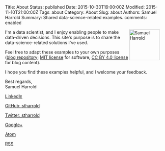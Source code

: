 Title: About
Status: published
Date: 2015-10-30T19:00:00Z
Modified: 2015-11-10T21:00:00Z
Tags: about
Category: About
Slug: about
Authors: Samuel Harrold
Summary: Shared data-science-related examples.
comments: enabled

<img src="/static/images/20151006_profile_picture_100x100pix.jpg" alt="Samuel Harrold" align="right" width="100" height="100"/>

I'm a data scientist, and I enjoy enabling people to make data-driven decisions. This site's purpose is to share the data-science-related solutions I've used.

Feel free to adapt these examples to your own purposes
([blog repository](https://github.com/stharrold/stharrold.github.io);
[MIT license](https://opensource.org/licenses/MIT) for software,
[CC BY 4.0 license](http://creativecommons.org/licenses/by/4.0/) for blog content).

I hope you find these examples helpful, and I welcome your feedback.

Best regards,  
Samuel Harrold

<!-- From https://github.com/DandyDev/pelican-bootstrap3/blob/29156de59d923599d06976b82519b72510c68b54/templates/includes/sidebar.html#L6-L23 -->
<!-- Use the <p> styles instead of <ul> -->
<!-- Use the RSS icon for Atom since pelican-bootstrap3 doesn't have an Atom icon -->
<p><i class="fa fa-linkedin-square fa-lg"></i> <a href="https://www.linkedin.com/in/samuelharrold">LinkedIn</a></p>
<p><i class="fa fa-github-square fa-lg"></i> <a href="https://github.com/stharrold">GitHub: stharrold</a></p>
<p><i class="fa fa-twitter-square fa-lg"></i> <a href="https://twitter.com/stharrold">Twitter: stharrold</a></p>
<p><i class="fa fa-google-plus-square fa-lg"></i> <a href="https://plus.google.com/+SamuelHarrold">Google+</a></p>
<p><i class="fa fa-rss-square fa-lg"></i> <a href="https://stharrold.github.io/feeds/all.atom.xml">Atom</a></p>
<p><i class="fa fa-rss-square fa-lg"></i> <a href="https://stharrold.github.io/feeds/all.rss.xml">RSS</a></p>
